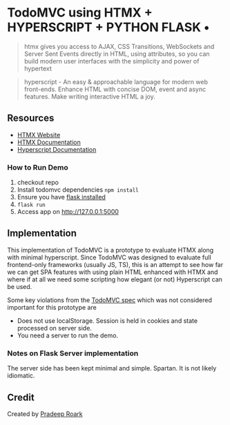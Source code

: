 # TodoMVC using HTMX + HYPERSCRIPT + PYTHON FLASK • 

> htmx gives you access to AJAX, CSS Transitions, WebSockets and Server Sent Events directly in HTML, using attributes, so you can build modern user interfaces with the simplicity and power of hypertext

> hyperscript - An easy & approachable language for modern web front-ends. Enhance HTML with concise DOM, event and async features. Make writing interactive HTML a joy.


## Resources

- [HTMX Website](https://htmx.org)
- [HTMX Documentation](https://htmx.org/docs/)
- [Hyperscript Documentation](https://hyperscript.org/docs/)

### How to Run Demo

1. checkout repo
2. Install todomvc dependencies 
```npm install```
3. Ensure you have [flask installed](https://flask.palletsprojects.com/en/3.0.x/installation/)
4. ```flask run```
5. Access app on http://127.0.0.1:5000
## Implementation

This implementation of TodoMVC is a prototype to evaluate HTMX along with minimal hyperscript. Since TodoMVC was designed to evaluate full frontend-only frameworks (usually JS, TS), this is an attempt to see how far we can get SPA features with using plain HTML enhanced with HTMX and where if at all we need some scripting how elegant (or not) Hyperscript can be used.

Some key violations from the [TodoMVC spec](https://github.com/tastejs/todomvc/blob/master/app-spec.md) which was not considered important for this prototype are

* Does not use localStorage. Session is held in cookies and state processed on server side.
* You need a server to run the demo.

### Notes on Flask Server implementation

The server side has been kept minimal and simple. Spartan. It is not likely idiomatic.


## Credit

Created by [Pradeep Roark](http://pradeeproark.com)
